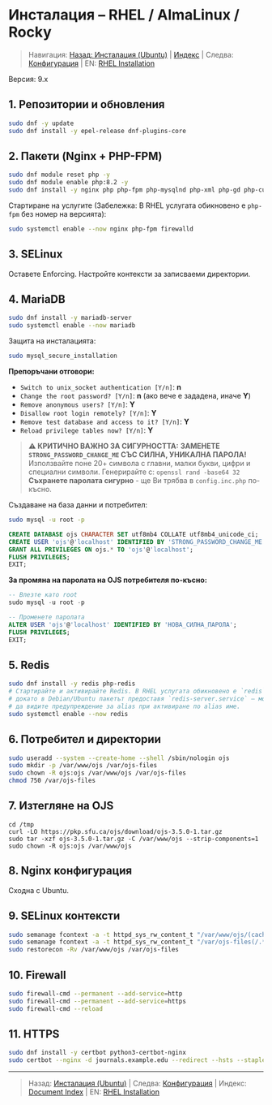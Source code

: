 # Инсталация – RHEL / AlmaLinux / Rocky

> Навигация: [Назад: Инсталация (Ubuntu)](install-ubuntu.md) | [Индекс](../../README.md#reading-order-document-index) | Следва: [Конфигурация](configuration.md) | EN: [RHEL Installation](../en/install-rhel.md)

Версия: 9.x

## 1. Репозитории и обновления
```bash
sudo dnf -y update
sudo dnf install -y epel-release dnf-plugins-core
```

## 2. Пакети (Nginx + PHP-FPM)
```bash
sudo dnf module reset php -y
sudo dnf module enable php:8.2 -y
sudo dnf install -y nginx php php-fpm php-mysqlnd php-xml php-gd php-curl php-mbstring php-zip php-intl php-ldap php-imagick php-json php-opcache php-bcmath php-gmp policycoreutils-python-utils firewalld
```
Стартиране на услугите (Забележка: В RHEL услугата обикновено е `php-fpm` без номер на версията):
```bash
sudo systemctl enable --now nginx php-fpm firewalld
```

## 3. SELinux
Оставете Enforcing. Настройте контексти за записваеми директории.

## 4. MariaDB
```bash
sudo dnf install -y mariadb-server
sudo systemctl enable --now mariadb
```

Защита на инсталацията:
```bash
sudo mysql_secure_installation
```
**Препоръчани отговори:**
- `Switch to unix_socket authentication [Y/n]`: **n**
- `Change the root password? [Y/n]`: **n** (ако вече е зададена, иначе **Y**)
- `Remove anonymous users? [Y/n]`: **Y**
- `Disallow root login remotely? [Y/n]`: **Y**
- `Remove test database and access to it? [Y/n]`: **Y**
- `Reload privilege tables now? [Y/n]`: **Y**

> **⚠️ КРИТИЧНО ВАЖНО ЗА СИГУРНОСТТА:**
> **ЗАМЕНЕТЕ `STRONG_PASSWORD_CHANGE_ME` СЪС СИЛНА, УНИКАЛНА ПАРОЛА!**
> Използвайте поне 20+ символа с главни, малки букви, цифри и специални символи.
> Генерирайте с: `openssl rand -base64 32`
> **Съхранете паролата сигурно** - ще Ви трябва в `config.inc.php` по-късно.

Създаване на база данни и потребител:
```bash
sudo mysql -u root -p
```
```sql
CREATE DATABASE ojs CHARACTER SET utf8mb4 COLLATE utf8mb4_unicode_ci;
CREATE USER 'ojs'@'localhost' IDENTIFIED BY 'STRONG_PASSWORD_CHANGE_ME';
GRANT ALL PRIVILEGES ON ojs.* TO 'ojs'@'localhost';
FLUSH PRIVILEGES;
EXIT;
```

**За промяна на паролата на OJS потребителя по-късно:**
```sql
-- Влезте като root
sudo mysql -u root -p

-- Променете паролата
ALTER USER 'ojs'@'localhost' IDENTIFIED BY 'НОВА_СИЛНА_ПАРОЛА';
FLUSH PRIVILEGES;
EXIT;
```

## 5. Redis
```bash
sudo dnf install -y redis php-redis
# Стартирайте и активирайте Redis. В RHEL услугата обикновено е `redis`,
# докато в Debian/Ubuntu пакетът предоставя `redis-server.service` — може
# да видите предупреждение за alias при активиране по alias име.
sudo systemctl enable --now redis
```

## 6. Потребител и директории
```bash
sudo useradd --system --create-home --shell /sbin/nologin ojs
sudo mkdir -p /var/www/ojs /var/ojs-files
sudo chown -R ojs:ojs /var/www/ojs /var/ojs-files
chmod 750 /var/ojs-files
```

## 7. Изтегляне на OJS
```
cd /tmp
curl -LO https://pkp.sfu.ca/ojs/download/ojs-3.5.0-1.tar.gz
sudo tar -xzf ojs-3.5.0-1.tar.gz -C /var/www/ojs --strip-components=1
sudo chown -R ojs:ojs /var/www/ojs
```

## 8. Nginx конфигурация
Сходна с Ubuntu.

## 9. SELinux контексти
```bash
sudo semanage fcontext -a -t httpd_sys_rw_content_t "/var/www/ojs/(cache|public|plugins)(/.*)?"
sudo semanage fcontext -a -t httpd_sys_rw_content_t "/var/ojs-files(/.*)?"
sudo restorecon -Rv /var/www/ojs /var/ojs-files
```

## 10. Firewall
```bash
sudo firewall-cmd --permanent --add-service=http
sudo firewall-cmd --permanent --add-service=https
sudo firewall-cmd --reload
```

## 11. HTTPS
```bash
sudo dnf install -y certbot python3-certbot-nginx
sudo certbot --nginx -d journals.example.edu --redirect --hsts --staple-ocsp --email admin@example.edu --agree-tos --no-eff-email
```

---
> Назад: [Инсталация (Ubuntu)](install-ubuntu.md) | Следва: [Конфигурация](configuration.md) | Индекс: [Document Index](../../README.md#reading-order-document-index) | EN: [RHEL Installation](../en/install-rhel.md)

